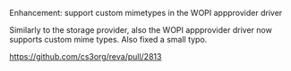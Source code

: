 Enhancement: support custom mimetypes in the WOPI appprovider driver

Similarly to the storage provider, also the WOPI appprovider driver
now supports custom mime types. Also fixed a small typo.

https://github.com/cs3org/reva/pull/2813
